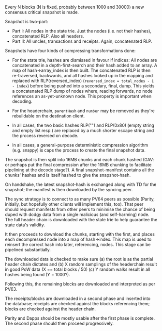Every N blocks (N is fixed, probably between 1000 and 30000) a new consensus critical snapshot is made.

Snapshot is two-part:

- Part I: All nodes in the state trie. Just the nodes (i.e. not their hashes), concatenated RLP. Also all headers.
- Part II: All uncles, transactions and receipts. Again, concatenated RLP.

Snapshots have four kinds of compressing transformations done:

- For the state trie, hashes are dismissed in favour if indices: All nodes are concatenated in a depth-first-search and their hash added to an array. A map of hash->array_index is then built. The concatenated RLP is then re-traversed, backwards, and all hashes looked up in the mapping and replaced with RLP(reversed_index) (`reversed_index = total_nodes - 1 - index`) before being pushed into a secondary, final, dump. This yields a concatenated RLP dump of nodes where, reading forwards, no node references an as-yet-unknown node. This property is important when decoding.

- For the headerchain, `parentHash` and `number` may be removed as they're rebuildable on the destination client.

- In all cases, the two basic hashes RLP("") and RLP(0x80) (empty string and empty list resp.) are replaced by a much shorter escape string and the process reversed on decode.

- In all cases, a general-purpose deterministic compression algorithm (e.g. snappy) is caps the process to create the final snapshot data.

The snapshot is then split into 16MB chunks and each chunk hashed (GAV: or perhaps put the final compression after the 16MB chunking to facilitate pipelining at the decode stage?). A final snapshot-manifest contains all the chunks' hashes and is itself hashed to give the snapshot-hash.

On handshake, the latest snapshot-hash is exchanged along with TD for the snapshot; the manifest is then downloaded by the syncing peer.

The sync strategy is to connect to as many PV64 peers as possible (Parity, initially, but hopefully other clients will implement this, too). That peer should request manifests from other peers to minimise the chance of being duped with dodgy data from a single malicious (and self-harming) node. The full header chain is downloaded with the state trie to help guarantee the state data's validity.

It then proceeds to download the chunks, starting with the first, and places each decompressed node into a map of hash->index. This map is used to reinsert the correct hash into later, referencing, nodes. This stage can be pipelined substantially.

The downloaded data is checked to make sure (a) the root is as the partial header chain dictates and (b) X random samplings of the headerchain result in good PoW data (X == total blocks / 50) (c) Y random walks result in all hashes being found (Y = 1000?).

Following this, the remaining blocks are downloaded and interpreted as per PV63.

The receipts/blocks are downloaded in a second phase and inserted into the database; receipts are checked against the blocks referencing them; blocks are checked against the header chain.

Parity and Dapps should be mostly usable after the first phase is complete. The second phase should then proceed progressively.


